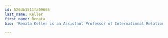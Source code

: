 ```yaml
---
id: 526db1511fa09665
last_name: Keller
first_name: Renata
bio: 'Renata Keller is an Assistant Professor of International Relations and Latin American Studies in the Pardee School of Global Studies at Boston University, and author of [_Mexico’s Cold War: Cuba, the United States, and the Legacy of the Mexican Revolution_](http://www.amazon.com/exec/obidos/asin/1107079586/ref=nosim/clionautics-20).'

---
```

